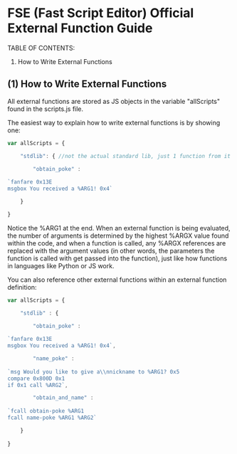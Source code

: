 # FSE (Fast Script Editor) Official External Function Guide

TABLE OF CONTENTS:
1. How to Write External Functions

## (1) How to Write External Functions

All external functions are stored as JS objects in the variable "allScripts" found in the scripts.js file.

The easiest way to explain how to write external functions is by showing one:
```javascript
var allScripts = {

	"stdlib": { //not the actual standard lib, just 1 function from it

		"obtain_poke" :
	
`fanfare 0x13E
msgbox You received a %ARG1! 0x4`

	}

}
```
Notice the %ARG1 at the end. When an external function is being evaluated, the number of arguments is determined by the highest %ARGX value found within the code, and when a function is called, any %ARGX references are replaced with the argument values (in other words, the parameters the function is called with get passed into the function), just like how functions in languages like Python or JS work.

You can also reference other external functions within an external function definition:
```javascript
var allScripts = {

	"stdlib" : {

		"obtain_poke" :
	
`fanfare 0x13E
msgbox You received a %ARG1! 0x4`,

		"name_poke" :
	
`msg Would you like to give a\\nnickname to %ARG1? 0x5
compare 0x800D 0x1
if 0x1 call %ARG2`,

		"obtain_and_name" :
	
`fcall obtain-poke %ARG1
fcall name-poke %ARG1 %ARG2`

	}
	
}
```
